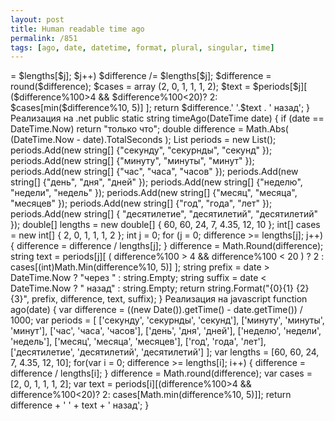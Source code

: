 ```yaml
---
layout: post
title: Human readable time ago
permalink: /851
tags: [ago, date, datetime, format, plural, singular, time]
---
```


<?php


    echo ago(time() - 3452); // will return: 58 минут назад

    function ago($timestamp) {
        $difference = time() - $timestamp;
        $periods = array(
            array('секунду', 'секурнды', 'секунд'),
            array('минуту', 'минуты', 'минут'),
            array('час', 'часа', 'часов'),
            array('день', 'дня', 'дней'),
            array('неделю', 'недели', 'недель'),
            array('месяц', 'месяца', 'месяцев'),
            array('год', 'года', 'лет'),
            array('десятилетие', 'десятилетий', 'десятилетий'),
        );

        $lengths = array('60','60','24','7','4.35','12','10');

        for($j = 0; $difference >= $lengths[$j]; $j++)
            $difference /= $lengths[$j];

        $difference = round($difference);

        $cases = array (2, 0, 1, 1, 1, 2);
        $text = $periods[$j][ ($difference%100>4 && $difference%100<20)? 2: $cases[min($difference%10, 5)] ];
        return $difference.' '.$text . ' назад';
    }


Реализация на .net


    public static string timeAgo(DateTime date)
    {
        if (date == DateTime.Now) return "только что";

        double difference = Math.Abs( (DateTime.Now - date).TotalSeconds );

        List<string[]> periods = new List<string[]>();
        periods.Add(new string[] {"секунду", "секурнды", "секунд" });
        periods.Add(new string[] {"минуту", "минуты", "минут" });
        periods.Add(new string[] {"час", "часа", "часов" });
        periods.Add(new string[] {"день", "дня", "дней" });
        periods.Add(new string[] {"неделю", "недели", "недель" });
        periods.Add(new string[] {"месяц", "месяца", "месяцев" });
        periods.Add(new string[] {"год", "года", "лет" });
        periods.Add(new string[] { "десятилетие", "десятилетий", "десятилетий" });

        double[] lengths = new double[] { 60, 60, 24, 7, 4.35, 12, 10 };
        int[] cases = new int[] { 2, 0, 1, 1, 1, 2 };

        int j = 0;
        for (j = 0; difference >= lengths[j]; j++)
        {
            difference = difference / lengths[j];
        }

        difference = Math.Round(difference);

        string text = periods[j][ ( difference%100 > 4 && difference%100 < 20 ) ? 2 : cases[(int)Math.Min(difference%10, 5)] ];

        string prefix = date > DateTime.Now ? "через " : string.Empty;
        string suffix = date < DateTime.Now ? " назад" : string.Empty;

        return string.Format("{0}{1} {2}{3}", prefix, difference, text, suffix);
    }


Реализация на javascript


    function ago(date) {
        var difference = ((new Date()).getTime() - date.getTime()) / 1000;
        var periods = [
            ['секунду', 'секурнды', 'секунд'],
            ['минуту', 'минуты', 'минут'],
            ['час', 'часа', 'часов'],
            ['день', 'дня', 'дней'],
            ['неделю', 'недели', 'недель'],
            ['месяц', 'месяца', 'месяцев'],
            ['год', 'года', 'лет'],
            ['десятилетие', 'десятилетий', 'десятилетий']
        ];

        var lengths = [60, 60, 24, 7, 4.35, 12, 10];

        for(var i = 0; difference >= lengths[i]; i++) {
            difference = difference / lengths[i];
        }

        difference = Math.round(difference);

        var cases = [2, 0, 1, 1, 1, 2];
        var text = periods[i][(difference%100>4 && difference%100<20)? 2: cases[Math.min(difference%10, 5)]];
        return difference + ' ' + text + ' назад';
    }

